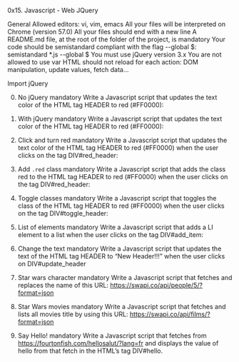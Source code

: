 0x15. Javascript - Web JQuery

General
Allowed editors: vi, vim, emacs
All your files will be interpreted on Chrome (version 57.0)
All your files should end with a new line
A README.md file, at the root of the folder of the project, is mandatory
Your code should be semistandard compliant with the flag --global $: semistandard *.js --global $
You must use jQuery version 3.x
You are not allowed to use var
HTML should not reload for each action: DOM manipulation, update values, fetch data…

Import jQuery
<head>
    <script src="https://code.jquery.com/jquery-3.2.1.min.js"></script>
</head>

0. No jQuery mandatory
Write a Javascript script that updates the text color of the HTML tag HEADER to red (#FF0000):

1. With jQuery mandatory
Write a Javascript script that updates the text color of the HTML tag HEADER to red (#FF0000):

2. Click and turn red mandatory
Write a Javascript script that updates the text color of the HTML tag HEADER to red (#FF0000) when the user clicks on the tag DIV#red_header:

3. Add `.red` class mandatory
Write a Javascript script that adds the class red to the HTML tag HEADER to red (#FF0000) when the user clicks on the tag DIV#red_header:

4. Toggle classes mandatory
Write a Javascript script that toggles the class of the HTML tag HEADER to red (#FF0000) when the user clicks on the tag DIV#toggle_header:

5. List of elements mandatory
Write a Javascript script that adds a LI element to a list when the user clicks on the tag DIV#add_item:

6. Change the text mandatory
Write a Javascript script that updates the text of the HTML tag HEADER to “New Header!!!” when the user clicks on DIV#update_header

7. Star wars character mandatory
Write a Javascript script that fetches and replaces the name of this URL: https://swapi.co/api/people/5/?format=json

8. Star Wars movies mandatory
Write a Javascript script that fetches and lists all movies title by using this URL: https://swapi.co/api/films/?format=json

9. Say Hello! mandatory
Write a Javascript script that fetches from https://fourtonfish.com/hellosalut/?lang=fr and displays the value of hello from that fetch in the HTML’s tag DIV#hello.


